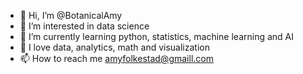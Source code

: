 - 👋 Hi, I’m @BotanicalAmy
- 👀 I’m interested in data science
- 🌱 I’m currently learning python, statistics, machine learning and AI
- 💞️ I love data, analytics, math and visualization
- 📫 How to reach me amyfolkestad@gmaill.com

<!---
BotanicalAmy/BotanicalAmy is a ✨ special ✨ repository because its `README.md` (this file) appears on your GitHub profile.
You can click the Preview link to take a look at your changes.
--->
